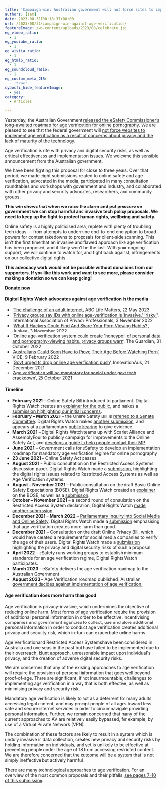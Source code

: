 ```yaml
---
title: 'Campaign win: Australian government will not force sites to implement age verification'
authors: [sam]
date: 2023-08-31T00:18:37+00:00
url: /2023/08/31/campaign-win-against-age-verification/
featureImage: /wp-content/uploads/2023/08/celebrate.jpg
eg_vimeo_ratio:
  - 1
eg_youtube_ratio:
  - 1
eg_wistia_ratio:
  - 1
eg_html5_ratio:
  - 1
eg_soundcloud_ratio:
  - 1
eg_custom_meta_216:
  - 'true'
cybocfi_hide_featureImage:
  - yes
category:
  - Articles

---
```

Yesterday, the Australian Government <a href="https://www.theguardian.com/australia-news/2023/aug/31/roadmap-for-age-verification-online-pornographic-material-adult-websites-australia-law" target="_blank" rel="noreferrer noopener">released the eSafety Commissioner&#8217;s long-awaited roadmap for age verification for online pornography</a>. We are pleased to see that the federal government will <a href="https://www.theguardian.com/australia-news/2023/aug/31/roadmap-for-age-verification-online-pornographic-material-adult-websites-australia-law" target="_blank" rel="noreferrer noopener">not force websites to implement age verification as a result of concerns about privacy and the lack of maturity of the technology</a>.

Age verification is rife with privacy and digital security risks, as well as critical effectiveness and implementation issues. We welcome this sensible announcement from the Australian government.

We have been fighting this proposal for close to three years. Over that period, we made eight submissions related to online safety and age verification, advocated in the media, participated in many consultation roundtables and workshops with government and industry, and collaborated with other privacy and security advocates, researchers, and community groups.

**This win shows that when we raise the alarm and put pressure on government we can stop harmful and invasive tech policy proposals. We need to keep up the fight to protect human rights, wellbeing and safety.**

Online safety is a highly politicised area, replete with plenty of troubling tech ideas — from attempts to undermine end-to-end encryption to broad powers for content takedowns to proposals for client-side scanning. This isn&#8217;t the first time that an invasive and flawed approach like age verification has been proposed, and it likely won&#8217;t be the last. With your ongoing support, we will continue to watch for, and fight back against, infringements on our collective digital rights.

**This advocacy work would not be possible without donations from our supporters. If you like this work and want to see more, please consider making a donation so we can keep going!**

<div class="wp-block-buttons is-layout-flex wp-block-buttons-is-layout-flex">
  <div class="wp-block-button aligncenter">
    <a class="wp-block-button__link wp-element-button" href="donate.digitalrightswatch.org.au" target="_blank" rel="noreferrer noopener"><strong>Donate now</strong></a>
  </div>
</div>

#### **Digital Rights Watch advocates against age verification in the media**

  * &#8216;<a href="https://www.abc.net.au/listen/programs/lifematters/talkback-the-challenge-of-an-adult-internet/102375726" target="_blank" rel="noreferrer noopener">The challenge of an adult internet</a>&#8216;, ABC Life Matters, 22 May 2023
  * &#8216;<a href="https://iapp.org/news/a/privacy-groups-say-ids-with-online-age-verification-is-invasive-risky/" target="_blank" rel="noreferrer noopener">Privacy groups say IDs with online age-verification is 'invasive,' 'risky'</a>&#8216;, International Association of Privacy Professionals, 3 November 2022
  * &#8216;<a href="https://junkee.com/online-age-verification-risk-hacks/344260" target="_blank" rel="noreferrer noopener">What If Hackers Could Find And Share Your Porn Viewing Habits?</a>&#8216;, Junkee, 3 November 2022
  * &#8216;<a href="https://www.theguardian.com/technology/2022/oct/31/online-age-verification-system-could-create-honeypot-of-personal-data-and-pornography-viewing-habits-privacy-groups-warn" target="_blank" rel="noreferrer noopener">Online age-verification system could create 'honeypot' of personal data and pornography-viewing habits, privacy groups warn</a>&#8216;, The Guardian, 31 October 2022
  * &#8216;<a href="https://www.vice.com/en/article/y3v5qg/australians-could-soon-have-to-prove-their-age-before-watching-porn" target="_blank" rel="noreferrer noopener">Australians Could Soon Have to Prove Their Age Before Watching Porn</a>&#8216;, VICE, 9 February 2022
  * &#8216;<a href="https://www.innovationaus.com/govt-urged-to-drop-online-age-verification-push/" target="_blank" rel="noreferrer noopener">Govt urged to drop online age verification push</a>&#8216;, InnovationAus, 21 December 2021
  * &#8216;<a href="https://www.innovationaus.com/age-verification-will-be-mandatory-for-social-under-govt-tech-crackdown/" target="_blank" rel="noreferrer noopener">Age verification will be mandatory for social under govt tech crackdown</a>&#8216;, 25 October 2021



#### **Timeline**

  * **February 2021** &#8211; Online Safety Bill introduced to parliament. Digital Rights Watch creates an <a href="https://digitalrightswatch.org.au/2021/02/11/explainer-the-online-safety-bill/" target="_blank" rel="noreferrer noopener">explainer for the public</a>, and makes a <a href="https://digitalrightswatch.org.au/2021/02/18/submission-the-online-safety-bill/" target="_blank" rel="noreferrer noopener">submission highlighting our initial concerns</a>.
  * **February &#8211; March 2021** &#8211; the Online Safety Bill is <a href="https://www.aph.gov.au/Parliamentary_Business/Committees/Senate/Environment_and_Communications/OnlineSafety" target="_blank" rel="noreferrer noopener">referred to a Senate Committee</a>. Digital Rights Watch makes <a href="https://www.aph.gov.au/Parliamentary_Business/Committees/Senate/Environment_and_Communications/OnlineSafety/Submissions" target="_blank" rel="noreferrer noopener">another submission</a>, and appears at a parliamentary <a href="https://www.aph.gov.au/Parliamentary_Business/Committees/Senate/Environment_and_Communications/OnlineSafety/Public_Hearings" target="_blank" rel="noreferrer noopener">public hearing</a> to give evidence.
  * **March 2021** &#8211; Digital Rights Watch teams up with Scarlet Alliance and AssemblyFour to publicly campaign for improvements to the Online Safety Act, and <a href="https://twitter.com/DRWaus/status/1366874498612424704?s=20" target="_blank" rel="noreferrer noopener">develops a guide to help people contact their MP</a>.
  * **June 2021** &#8211; Government calls for eSafety to develop an implementation roadmap for mandatory age verification regime for online pornography
  * **23 June 2021** &#8211; Online Safety Act passes
  * **August 2021** &#8211; Public consultation on the Restricted Access Systems discussion paper. Digital Rights Watch made a <a href="https://digitalrightswatch.org.au/2021/09/21/submission-restricted-access-system/" target="_blank" rel="noreferrer noopener">submission</a>, highlighting the digital rights issues related to Restricted Access Systems as well as Age Verification systems.
  * **August &#8211; November 2021** &#8211; Public consultation on the draft Basic Online Safety Expectations (BOSE). Digital Rights Watch created an <a href="https://digitalrightswatch.org.au/2021/11/01/bose/" target="_blank" rel="noreferrer noopener">explainer</a> on the BOSE, as well as a <a href="https://digitalrightswatch.org.au/2021/11/04/submission-draft-basic-online-safety-expectations/" target="_blank" rel="noreferrer noopener">submission</a>.
  * **October &#8211; November 2021** &#8211; a second round of consultation on the Restricted Access System declaration, Digital Rights Watch <a href="https://digitalrightswatch.org.au/2021/11/25/submission-draft-restricted-access-systems-declaration/" target="_blank" rel="noreferrer noopener">made another submission</a>.
  * **December 2021 &#8211; March 2022** &#8211; <a href="https://digitalrightswatch.org.au/2022/03/22/online-safety-inquiry-falls-short/" target="_blank" rel="noreferrer noopener">Parliamentary Inquiry into Social Media and Online Safety</a>. Digital Rights Watch made a <a href="https://digitalrightswatch.org.au/2022/01/13/submission-inquiry-into-social-media-and-online-safety/" target="_blank" rel="noreferrer noopener">submission</a> emphasising that age verification creates more harm than good.
  * **December 2021** &#8211; Consultation on the draft Online Privacy Bill, which would have created a requirement for social media companies to verify the age of their users. Digital Rights Watch made a <a href="https://digitalrightswatch.org.au/2021/12/07/submission-online-privacy-bill/" target="_blank" rel="noreferrer noopener">submission</a> highlighting the privacy and digital security risks of such a proposal.
  * **April 2022** &#8211; eSafety runs working groups to establish minimum standards for an age verification regime, Digital Rights Watch participates.
  * **March 2023** &#8211; eSafety delivers the age verification roadmap to the Australian Government
  * **August 2023** &#8211; <a href="https://www.esafety.gov.au/about-us/consultation-cooperation/age-verification" target="_blank" rel="noreferrer noopener">Age Verification roadmap published</a>, A<a href="https://www.theguardian.com/australia-news/2023/aug/31/roadmap-for-age-verification-online-pornographic-material-adult-websites-australia-law" target="_blank" rel="noreferrer noopener">ustralian government decides against implementation of age verification.</a>



#### **Age verification does more harm than good**

Age verification is privacy-invasive, which undermines the objective of reducing online harm. Most forms of age verification require the provision of additional personal information in order to be effective. Incentivising companies and government agencies to collect, use and store additional personal information in order to conduct age verification creates additional privacy and security risk, which in-turn can exacerbate online harms.

Age Verificationand Restricted Access Systemshave been considered in Australia and overseas in the past but have failed to be implemented due to their overreach, blunt approach, unreasonable impact upon individual's privacy, and the creation of adverse digital security risks.

We are concerned that any of the existing approaches to age verification will require the provision of personal information that goes well beyond proof-of-age. There are significant, if not insurmountable, challenges to implementing age verification in a way that is both effective, as well as minimising privacy and security risk.

Mandatory age verification is likely to act as a deterrent for many adults accessing legal content, and may prompt people of all ages toward less safe and secure internet services in order to circumnavigate providing personal information. Further, we remain concerned that many of the current approaches to AV are relatively easily bypassed, for example, by use of a Virtual Private Network (VPN).

The combination of these factors are likely to result in a system which is unduly invasive in data collection, creates new privacy and security risks by holding information on individuals, and yet is unlikely to be effective at preventing people under the age of 18 from accessing restricted content. We are therefore concerned that the outcome will be a system that is not simply ineffective but actively harmful.

There are many technological approaches to age verification. For an overview of the most common proposals and their pitfalls, <a href="/wp-content/uploads/2022/01/Digital-Rights-Watch_Social-Media-and-Online-Safety-Inquiry-2022.pdf" target="_blank" rel="noreferrer noopener">see pages 7-10 of this submission</a>.
